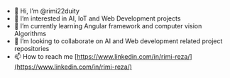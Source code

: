 - 👋 Hi, I’m @rimi22duity
- 👀 I’m interested in AI, IoT and Web Development projects
- 🌱 I’m currently learning Angular framework and computer vision Algorithms
- 💞️ I’m looking to collaborate on AI and Web development related project repositories
- 📫 How to reach me [https://www.linkedin.com/in/rimi-reza/](https://www.linkedin.com/in/rimi-reza/)

<!---
rimi22duity/rimi22duity is a ✨ special ✨ repository because its `README.md` (this file) appears on your GitHub profile.
You can click the Preview link to take a look at your changes.
--->
